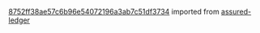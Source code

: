 [8752ff38ae57c6b96e54072196a3ab7c51df3734](https://github.com/insolar/assured-ledger/commit/8752ff38ae57c6b96e54072196a3ab7c51df3734) imported from [assured-ledger](https://github.com/insolar/assured-ledger)
